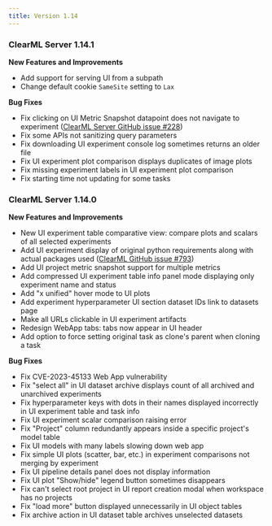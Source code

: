 ```yaml
---
title: Version 1.14
---
```


### ClearML Server 1.14.1

**New Features and Improvements**
* Add support for serving UI from a subpath
* Change default cookie `SameSite` setting to `Lax`

**Bug Fixes**
* Fix clicking on UI Metric Snapshot datapoint does not navigate to experiment ([ClearML Server GitHub issue #228](https://github.com/allegroai/clearml-server/issues/228))
* Fix some APIs not sanitizing query parameters
* Fix downloading UI experiment console log sometimes returns an older file
* Fix UI experiment plot comparison displays duplicates of image plots
* Fix missing experiment labels in UI experiment plot comparison
* Fix starting time not updating for some tasks

### ClearML Server 1.14.0

**New Features and Improvements** 
* New UI experiment table comparative view: compare plots and scalars of all selected experiments
* Add UI experiment display of original python requirements along with actual packages used ([ClearML GitHub issue #793](https://github.com/allegroai/clearml/issues/793))
* Add UI project metric snapshot support for multiple metrics
* Add compressed UI experiment table info panel mode displaying only experiment name and status
* Add "x unified" hover mode to UI plots
* Add experiment hyperparameter UI section dataset IDs link to datasets page
* Make all URLs clickable in UI experiment artifacts
* Redesign WebApp tabs: tabs now appear in UI header
* Add option to force setting original task as clone's parent when cloning a task

**Bug Fixes**
* Fix CVE-2023-45133 Web App vulnerability
* Fix "select all" in UI dataset archive displays count of all archived and unarchived experiments
* Fix hyperparameter keys with dots in their names displayed incorrectly in UI experiment table and task info
* Fix UI experiment scalar comparison raising error
* Fix "Project" column redundantly appears inside a specific project's model table
* Fix UI models with many labels slowing down web app
* Fix simple UI plots (scatter, bar, etc.) in experiment comparisons not merging by experiment
* Fix UI pipeline details panel does not display information
* Fix UI plot "Show/hide" legend button sometimes disappears
* Fix can't select root project in UI report creation modal when workspace has no projects 
* Fix "load more" button displayed unnecessarily in UI object tables
* Fix archive action in UI dataset table archives unselected datasets
